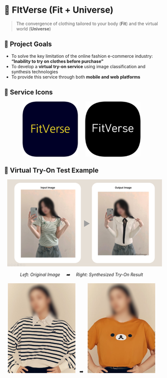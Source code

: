 # 🌌 FItVerse (Fit + Universe)
> The convergence of clothing tailored to your body (**Fit**) and the virtual world (**Universe**)

## 🎯 Project Goals
- To solve the key limitation of the online fashion e-commerce industry:  
  **“Inability to try on clothes before purchase”**
- To develop a **virtual try-on service** using image classification and synthesis technologies
- To provide this service through both **mobile and web platforms**

## 👕 Service Icons
<p align="center">
  <img src="https://github.com/DevChoco/.github/blob/main/profile/img/FItVerse/rounded-in-photoretrica.png" width="180" style="margin: 0 10px;"/>
  <img src="https://github.com/DevChoco/.github/blob/main/profile/img/FItVerse/rounded-in-photoretrica%20(5).png" width="180" style="margin: 0 10px;"/>
</p>

## 🧪 Virtual Try-On Test Example
<p align="center">
  <img src="https://github.com/DevChoco/.github/blob/main/profile/img/FItVerse/t2.png" width="700" style="margin: 0 10px;"/>
</p>
<p align="center"><i>Left: Original Image &nbsp;&nbsp;&nbsp;&nbsp;➡️&nbsp;&nbsp;&nbsp;&nbsp; Right: Synthesized Try-On Result</i></p>
<p align="center">
  <img src="https://github.com/DevChoco/.github/blob/main/profile/img/FItVerse/t1.png" width="220" style="margin: 0 10px;"/> ➡️
  <img src="https://github.com/DevChoco/.github/blob/main/profile/img/FItVerse/t1_o.png" width="220" style="margin: 0 10px;"/>
</p>
